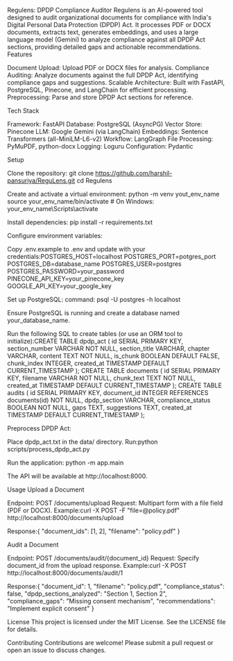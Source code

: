 Regulens: DPDP Compliance Auditor
Regulens is an AI-powered tool designed to audit organizational documents for compliance with India's Digital Personal Data Protection (DPDP) Act. It processes PDF or DOCX documents, extracts text, generates embeddings, and uses a large language model (Gemini) to analyze compliance against all DPDP Act sections, providing detailed gaps and actionable recommendations.
Features

Document Upload: Upload PDF or DOCX files for analysis.
Compliance Auditing: Analyze documents against the full DPDP Act, identifying compliance gaps and suggestions.
Scalable Architecture: Built with FastAPI, PostgreSQL, Pinecone, and LangChain for efficient processing.
Preprocessing: Parse and store DPDP Act sections for reference.

Tech Stack

Framework: FastAPI
Database: PostgreSQL (AsyncPG)
Vector Store: Pinecone
LLM: Google Gemini (via LangChain)
Embeddings: Sentence Transformers (all-MiniLM-L6-v2)
Workflow: LangGraph
File Processing: PyMuPDF, python-docx
Logging: Loguru
Configuration: Pydantic


Setup

Clone the repository:
git clone https://github.com/harshil-pansuriya/ReguLens.git
cd Regulens


Create and activate a virtual environment:
python -m venv yout_env_name
source your_env_name/bin/activate  # On Windows: your_env_name\Scripts\activate


Install dependencies:
pip install -r requirements.txt

Configure environment variables:

Copy .env.example to .env and update with your credentials:POSTGRES_HOST=localhost
POSTGRES_PORT=potgres_port
POSTGRES_DB=database_name
POSTGRES_USER=postgres
POSTGRES_PASSWORD=your_password
PINECONE_API_KEY=your_pinecone_key
GOOGLE_API_KEY=your_google_key




Set up PostgreSQL:
command: psql -U postgres -h localhost

Ensure PostgreSQL is running and create a database named your_database_name.

Run the following SQL to create tables (or use an ORM tool to initialize):CREATE TABLE dpdp_act (
    id SERIAL PRIMARY KEY,
    section_number VARCHAR NOT NULL,
    section_title VARCHAR,
    chapter VARCHAR,
    content TEXT NOT NULL,
    is_chunk BOOLEAN DEFAULT FALSE,
    chunk_index INTEGER,
    created_at TIMESTAMP DEFAULT CURRENT_TIMESTAMP
);
CREATE TABLE documents (
    id SERIAL PRIMARY KEY,
    filename VARCHAR NOT NULL,
    chunk_text TEXT NOT NULL,
    created_at TIMESTAMP DEFAULT CURRENT_TIMESTAMP
);
CREATE TABLE audits (
    id SERIAL PRIMARY KEY,
    document_id INTEGER REFERENCES documents(id) NOT NULL,
    dpdp_section VARCHAR,
    compliance_status BOOLEAN NOT NULL,
    gaps TEXT,
    suggestions TEXT,
    created_at TIMESTAMP DEFAULT CURRENT_TIMESTAMP
);




Preprocess DPDP Act:

Place dpdp_act.txt in the data/ directory.
Run:python scripts/process_dpdp_act.py

Run the application:
python -m app.main


The API will be available at http://localhost:8000.

Usage
Upload a Document

Endpoint: POST /documents/upload
Request: Multipart form with a file field (PDF or DOCX).
Example:curl -X POST -F "file=@policy.pdf" http://localhost:8000/documents/upload


Response:{
  "document_ids": [1, 2],
  "filename": "policy.pdf"
}


Audit a Document

Endpoint: POST /documents/audit/{document_id}
Request: Specify document_id from the upload response.
Example:curl -X POST http://localhost:8000/documents/audit/1


Response:{
  "document_id": 1,
  "filename": "policy.pdf",
  "compliance_status": false,
  "dpdp_sections_analyzed": "Section 1, Section 2",
  "compliance_gaps": "Missing consent mechanism",
  "recommendations": "Implement explicit consent"
}



License
This project is licensed under the MIT License. See the LICENSE file for details.

Contributing
Contributions are welcome! Please submit a pull request or open an issue to discuss changes.

